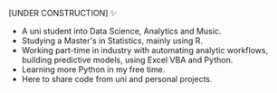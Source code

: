 [UNDER CONSTRUCTION] :sparkles:

- A uni student into Data Science, Analytics and Music.
- Studying a Master's in Statistics, mainly using R.
- Working part-time in industry with automating analytic workflows, building predictive models, using Excel VBA and Python.
- Learning more Python in my free time.
- Here to share code from uni and personal projects.

<!---
xiancaicai/xiancaicai is a ✨ special ✨ repository because its `README.md` (this file) appears on your GitHub profile.
You can click the Preview link to take a look at your changes.
--->
